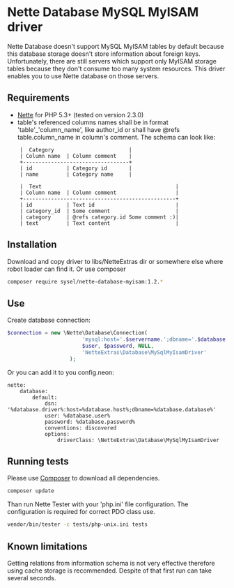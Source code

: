 Nette Database MySQL MyISAM driver
==================================

Nette Database doesn't support MySQL MyISAM tables by default because this database storage doesn't store information about foreign keys. Unfortunately, there are still servers which support only MyISAM storage tables because they don't consume too many system resources. This driver enables you to use Nette database on those servers.

## Requirements

* [Nette](http://nette.org/ "Nette Framework") for PHP 5.3+ (tested on version 2.3.0)
* table's referenced columns names shall be in format 'table'_'column_name', like author_id or shall have @refs table.column_name in column's comment. The schema can look like:

```
    |  Category                        |
    | Column name  | Column comment    |
    +----------------------------------+
    | id           | Category id       |
    | name         | Category name     |

    |  Text                                           |
    | Column name  | Column comment                   |
    +-------------------------------------------------+
    | id           | Text id                          |
    | category_id  | Some comment                     |
    | category     | @refs category.id Some comment :)|
    | text         | Text content                     |
```

## Installation

Download and copy driver to libs/NetteExtras dir or somewhere else where robot loader can find it. Or use composer

```bash
composer require sysel/nette-database-myisam:1.2.*
```

## Use

Create database connection:

```php
$connection = new \Nette\Database\Connection(
                        'mysql:host='.$servername.';dbname='.$database,
                        $user, $password, NULL,
                        'NetteExtras\Database\MySqlMyIsamDriver'
                    );
```

Or you can add it to you config.neon:

```
nette:
    database:
        default:
            dsn: '%database.driver%:host=%database.host%;dbname=%database.database%'
            user: %database.user%
            password: %database.password%
            conventions: discovered
            options:
                driverClass: \NetteExtras\Database\MySqlMyIsamDriver
```

## Running tests

Please use [Composer](https://getcomposer.org/ "Composer - Dependency Manager for PHP") to download all dependencies.

```bash
composer update
```

Than run Nette Tester with your 'php.ini' file configuration. The configuration is required for correct PDO class use.

```bash
vendor/bin/tester -c tests/php-unix.ini tests
```


## Known limitations

Getting relations from information schema is not very effective therefore using cache storage is recommended. Despite of that first run can take several seconds.

